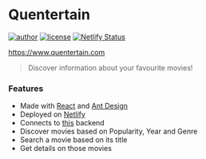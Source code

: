 # Quentertain

[![author](https://img.shields.io/badge/author-xDavide9-brightgreen)](https://github.com/xDavide9)
[![license](https://img.shields.io/github/license/xDavide9/Quentertain?color=red)](https://github.com/xDavide9/Quentertain/blob/master/LICENSE)
[![Netlify Status](https://api.netlify.com/api/v1/badges/ac242020-5b1e-4af3-bc6b-4839a825c78f/deploy-status?branch=master)](https://app.netlify.com/sites/quentertain/deploys)

https://www.quentertain.com

> Discover information about your favourite movies!

### Features

- Made with [React](https://reactjs.org/) and [Ant Design](https://ant.design/)
- Deployed on [Netlify](https://www.netlify.com/)
- Connects to [this](https://github.com/xDavide9/Quentertain-backend) backend
- Discover movies based on Popularity, Year and Genre
- Search a movie based on its title
- Get details on those movies
